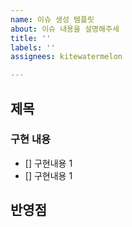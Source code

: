 ```yaml
---
name: 이슈 생성 템플릿
about: 이슈 내용을 설명해주세
title: ''
labels: ''
assignees: kitewatermelon

---
```


## 제목

### 구현 내용 
- [] 구현내용 1
- [] 구현내용 1
## 반영점
